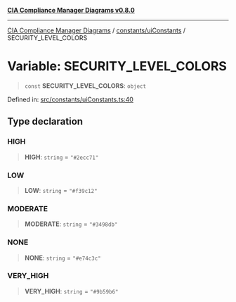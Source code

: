 [**CIA Compliance Manager Diagrams v0.8.0**](../../../README.md)

***

[CIA Compliance Manager Diagrams](../../../modules.md) / [constants/uiConstants](../README.md) / SECURITY\_LEVEL\_COLORS

# Variable: SECURITY\_LEVEL\_COLORS

> `const` **SECURITY\_LEVEL\_COLORS**: `object`

Defined in: [src/constants/uiConstants.ts:40](https://github.com/Hack23/cia-compliance-manager/blob/78912779fad2796d4afcf9e0a863cca80a66b25f/src/constants/uiConstants.ts#L40)

## Type declaration

### HIGH

> **HIGH**: `string` = `"#2ecc71"`

### LOW

> **LOW**: `string` = `"#f39c12"`

### MODERATE

> **MODERATE**: `string` = `"#3498db"`

### NONE

> **NONE**: `string` = `"#e74c3c"`

### VERY\_HIGH

> **VERY\_HIGH**: `string` = `"#9b59b6"`
